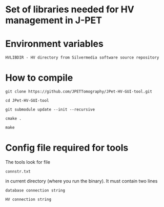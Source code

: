 Set of libraries needed for HV management in J-PET
==================================================

Environment variables
=====================

	HVLIBDIR - HV directory from Silvermedia software source repository

How to compile
==============

	git clone https://github.com/JPETTomography/JPet-HV-GUI-tool.git
	
	cd JPet-HV-GUI-tool
	
	git submodule update --init --recursive
	
	cmake .
	
	make


Config file required for tools
==============================
The tools look for file 

	connstr.txt

in current directory (where you run the binary).
It must contain two lines

	database connection string

	HV connection string


